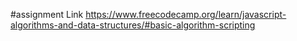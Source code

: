 #assignment Link
https://www.freecodecamp.org/learn/javascript-algorithms-and-data-structures/#basic-algorithm-scripting
